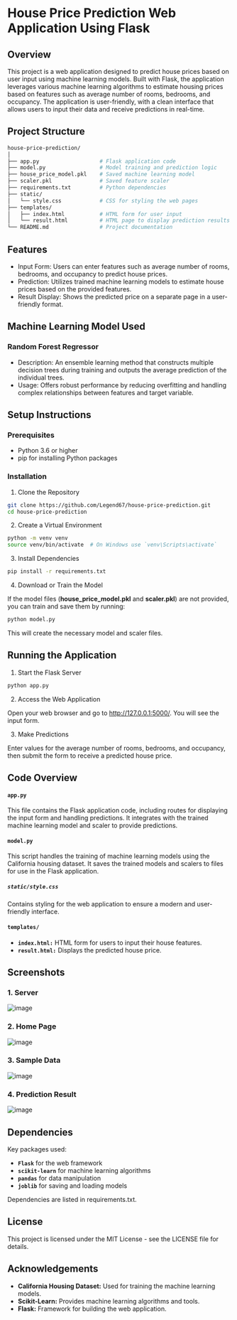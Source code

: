 # House Price Prediction Web Application Using Flask

## Overview
This project is a web application designed to predict house prices based on user input using machine learning models. Built with Flask, the application leverages various machine learning algorithms to estimate housing prices based on features such as average number of rooms, bedrooms, and occupancy. The application is user-friendly, with a clean interface that allows users to input their data and receive predictions in real-time.

## Project Structure
```bash
house-price-prediction/
│
├── app.py                   # Flask application code
├── model.py                 # Model training and prediction logic
├── house_price_model.pkl    # Saved machine learning model
├── scaler.pkl               # Saved feature scaler
├── requirements.txt         # Python dependencies
├── static/
│   └── style.css            # CSS for styling the web pages
├── templates/
│   ├── index.html           # HTML form for user input
│   └── result.html          # HTML page to display prediction results
└── README.md                # Project documentation
```

## Features
- Input Form: Users can enter features such as average number of rooms, bedrooms, and occupancy to predict house prices.
- Prediction: Utilizes trained machine learning models to estimate house prices based on the provided features.
- Result Display: Shows the predicted price on a separate page in a user-friendly format.

## Machine Learning Model Used
### Random Forest Regressor
- Description: An ensemble learning method that constructs multiple decision trees during training and outputs the average prediction of the individual trees.
- Usage: Offers robust performance by reducing overfitting and handling complex relationships between features and target variable.

## Setup Instructions
### Prerequisites
- Python 3.6 or higher
- pip for installing Python packages

### Installation
1. Clone the Repository
```bash
git clone https://github.com/Legend67/house-price-prediction.git
cd house-price-prediction
```
2. Create a Virtual Environment
```bash
python -m venv venv
source venv/bin/activate  # On Windows use `venv\Scripts\activate`
```
3. Install Dependencies
```bash
pip install -r requirements.txt
```
4. Download or Train the Model

If the model files (**house_price_model.pkl** and **scaler.pkl**) are not provided, you can train and save them by running:

```bash
python model.py
```

This will create the necessary model and scaler files.

## Running the Application
1. Start the Flask Server
```bash
python app.py
```

2. Access the Web Application

Open your web browser and go to http://127.0.0.1:5000/. You will see the input form.

3. Make Predictions

Enter values for the average number of rooms, bedrooms, and occupancy, then submit the form to receive a predicted house price.

## Code Overview
#### `app.py`

This file contains the Flask application code, including routes for displaying the input form and handling predictions. It integrates with the trained machine learning model and scaler to provide predictions.

#### `model.py`

This script handles the training of machine learning models using the California housing dataset. It saves the trained models and scalers to files for use in the Flask application.

##### `static/style.css`

Contains styling for the web application to ensure a modern and user-friendly interface.

#### `templates/`
- **`index.html:`** HTML form for users to input their house features.
- **`result.html:`** Displays the predicted house price.

## Screenshots

### 1. Server
![image](https://github.com/user-attachments/assets/559a1860-d5f7-428d-99e6-9c2d6d19ceb2)

### 2. Home Page
![image](https://github.com/user-attachments/assets/a08f0aee-a7b0-4d34-b235-91a261602985)

### 3. Sample Data 
![image](https://github.com/user-attachments/assets/e6cc5603-3c47-49b3-b25f-afb090f5bd31)

### 4. Prediction Result
![image](https://github.com/user-attachments/assets/accf0a45-14d0-40de-959e-cedb72d690cc)

## Dependencies
Key packages used:

- **`Flask`** for the web framework
- **`scikit-learn`** for machine learning algorithms
- **`pandas`** for data manipulation
- **`joblib`** for saving and loading models
  
Dependencies are listed in requirements.txt.

## License
This project is licensed under the MIT License - see the LICENSE file for details.

## Acknowledgements
- **California Housing Dataset:** Used for training the machine learning models.
- **Scikit-Learn:** Provides machine learning algorithms and tools.
- **Flask:** Framework for building the web application.
